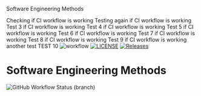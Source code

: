 Software Engineering Methods

Checking if CI workflow is working
Testing again if CI workflow is working 
Test 3  if CI workflow is working
Test 4  if CI workflow is working
Test 5  if CI workflow is working
Test 6  if CI workflow is working
Test 7  if CI workflow is working
Test 8  if CI workflow is working
Test 9  if CI workflow is working
another test
TEST 10
![workflow](https://github.com/eskndhlau/sem/actions/workflows/main.yml/badge.svg)
[![LICENSE](https://img.shields.io/github/license/eskndhlau/sem.svg?style=flat-square)](https://github.com/eskndhlau/sem/blob/master/LICENSE)
[![Releases](https://img.shields.io/github/release/eskndhlau/sem/all.svg?style=flat-square)](https://github.com/eskndhlau/sem/releases)
# Software Engineering Methods
![GitHub Workflow Status (branch)](https://img.shields.io/github/workflow/status/eskndhlau/sem/build/develop?style=flat-square)